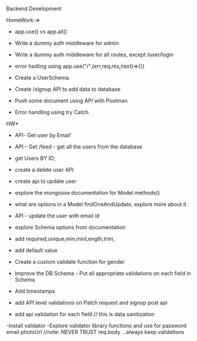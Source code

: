 Backend Development

<!-- CJS vs MJS module -->
<!-- sync or async, non-strict and script -->
<!-- calculator folder to export them in one go -->


<!-- DOminos Example -->

HomeWork:=>
- app.use() vs app.all()
- Write a dummy auth middleware for admin
- Write a dummy auth middleware for all routes, except /user/login
- error hadling using app.use("/",(err,req,res,next)=>{})

- Create a UserSchema.

- Create /signup API to add data to database
- Push some document using API with Postman
- Error handling using try Catch.

HW*
- API- Get user by Email'
- API - Get /feed - get all the users from the database
- get Users BY ID;
- create a delete user API
- create api to update user
- explore the mongoose documentation for Model.methods()
- what are options in a Model.findOneAndUpdate, explore more about it
- API - update the user with email id

- explore Schema options from documentation
- add required,unique,min,minLength,trim,
- add default value
- Create a custom validate function for gender
- Improve the DB Schema - Put all appropriate validations on each field in Schema
- Add timestamps

- add API level validations on Patch request and signup post api
- add api validation for each field
// this is data sanitization

-Install validator 
-Explore validator library functions and use for password email photoUrl
//note: NEVER TRUST req.body  ...always keep validations
